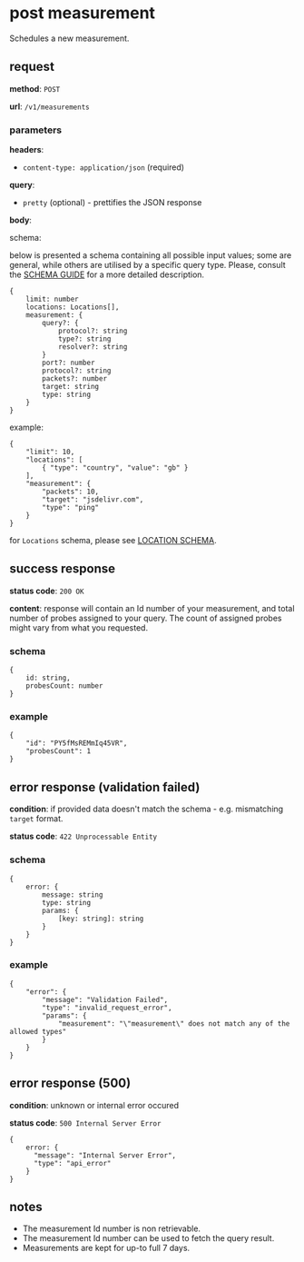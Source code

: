 # post measurement

Schedules a new measurement.

## request

**method**: `POST`

**url**: `/v1/measurements`

### parameters

**headers**:
- `content-type: application/json` (required)

**query**: 
- `pretty` (optional) - prettifies the JSON response

**body**:

schema:

below is presented a schema containing all possible input values; some are general, while others are utilised by a specific query type. Please, consult the [SCHEMA GUIDE](https://github.com/jsdelivr/globalping/blob/master/docs/measurement/schema/) for a more detailed description.
```
{
    limit: number
    locations: Locations[],
    measurement: {
        query?: {
            protocol?: string
            type?: string
            resolver?: string
        }
        port?: number
        protocol?: string
        packets?: number
        target: string
        type: string
    }
}
```
example:
```
{
    "limit": 10,
    "locations": [
        { "type": "country", "value": "gb" }
    ],
    "measurement": {
        "packets": 10,
        "target": "jsdelivr.com",
        "type": "ping"
    }
}
```
for `Locations` schema, please see [LOCATION SCHEMA](https://github.com/jsdelivr/globalping/blob/master/docs/measurement/schema/location.md).

## success response

**status code**: `200 OK`

**content**: response will contain an Id number of your measurement, and total number of probes assigned to your query. The count of assigned probes might vary from what you requested.

### schema

```
{
    id: string,
    probesCount: number
}
```

### example

```
{
    "id": "PY5fMsREMmIq45VR",
    "probesCount": 1
}
```

## error response (validation failed)

**condition**: if provided data doesn't match the schema - e.g. mismatching `target` format.

**status code**: `422 Unprocessable Entity`

### schema

```
{
    error: {
        message: string
        type: string
        params: {
            [key: string]: string
        }
    }
}
```

### example

```
{
    "error": {
        "message": "Validation Failed",
        "type": "invalid_request_error",
        "params": {
            "measurement": "\"measurement\" does not match any of the allowed types"
        }
    }
}
```

## error response (500)

**condition**: unknown or internal error occured

**status code**: `500 Internal Server Error`

```
{
    error: {
      "message": "Internal Server Error",
      "type": "api_error"
    }
}
```

## notes
- The measurement Id number is non retrievable.
- The measurement Id number can be used to fetch the query result.
- Measurements are kept for up-to full 7 days.
